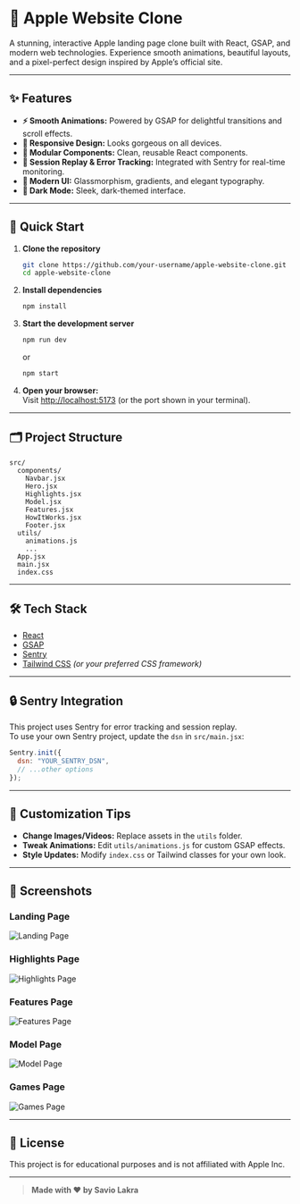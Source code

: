 # 🍏 Apple Website Clone

A stunning, interactive Apple landing page clone built with React, GSAP, and modern web technologies. Experience smooth animations, beautiful layouts, and a pixel-perfect design inspired by Apple’s official site.

---

## ✨ Features

- **⚡ Smooth Animations:** Powered by GSAP for delightful transitions and scroll effects.
- **📱 Responsive Design:** Looks gorgeous on all devices.
- **🧩 Modular Components:** Clean, reusable React components.
- **🎥 Session Replay & Error Tracking:** Integrated with Sentry for real-time monitoring.
- **🎨 Modern UI:** Glassmorphism, gradients, and elegant typography.
- **🌙 Dark Mode:** Sleek, dark-themed interface.

---

## 🚀 Quick Start

1. **Clone the repository**
   ```bash
   git clone https://github.com/your-username/apple-website-clone.git
   cd apple-website-clone
   ```

2. **Install dependencies**
   ```bash
   npm install
   ```

3. **Start the development server**
   ```bash
   npm run dev
   ```
   or
   ```bash
   npm start
   ```

4. **Open your browser:**  
   Visit [http://localhost:5173](http://localhost:5173) (or the port shown in your terminal).

---

## 🗂️ Project Structure

```
src/
  components/
    Navbar.jsx
    Hero.jsx
    Highlights.jsx
    Model.jsx
    Features.jsx
    HowItWorks.jsx
    Footer.jsx
  utils/
    animations.js
    ...
  App.jsx
  main.jsx
  index.css
```

---

## 🛠️ Tech Stack

- [React](https://react.dev/)
- [GSAP](https://greensock.com/gsap/)
- [Sentry](https://sentry.io/)
- [Tailwind CSS](https://tailwindcss.com/) *(or your preferred CSS framework)*

---

## 🔒 Sentry Integration

This project uses Sentry for error tracking and session replay.  
To use your own Sentry project, update the `dsn` in `src/main.jsx`:

```js
Sentry.init({
  dsn: "YOUR_SENTRY_DSN",
  // ...other options
});
```

---

## 🎨 Customization Tips

- **Change Images/Videos:** Replace assets in the `utils` folder.
- **Tweak Animations:** Edit `utils/animations.js` for custom GSAP effects.
- **Style Updates:** Modify `index.css` or Tailwind classes for your own look.

---

## 📸 Screenshots

### Landing Page
![Landing Page](screenshots/LandingPage.png)

### Highlights Page
![Highlights Page](screenshots/HighlightsPage.png)

### Features Page
![Features Page](screenshots/FeaturesPage.png)

### Model Page
![Model Page](screenshots/ModelPage.png)

### Games Page
![Games Page](screenshots/GamesPage.png)

---

## 📄 License

This project is for educational purposes and is not affiliated with Apple Inc.

---

> **Made with ❤️ by Savio Lakra**
